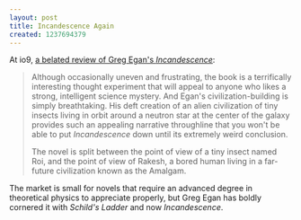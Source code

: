 ```yaml
---
layout: post
title: Incandescence Again
created: 1237694379
---
```

At io9, [a belated review of Greg Egan's *Incandescence*](http://io9.com/5163907/the-rise-of-science-among-insects-in-greg-egans-incandescence):

> Although occasionally uneven and frustrating, the book is a terrifically interesting thought experiment that will appeal to anyone who likes a strong, intelligent science mystery. And Egan's civilization-building is simply breathtaking. His deft creation of an alien civilization of tiny insects living in orbit around a neutron star at the center of the galaxy provides such an appealing narrative throughline that you won't be able to put *Incandescence* down until its extremely weird conclusion.<!--break-->
>
> The novel is split between the point of view of a tiny insect named Roi, and the point of view of Rakesh, a bored human living in a far-future civilization known as the Amalgam.

The market is small for novels that require an advanced degree in theoretical physics to appreciate properly, but Greg Egan has boldly cornered it with *Schild's Ladder* and now *Incandescence*.
